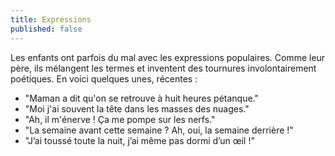 ```yaml
---
title: Expressions
published: false
---
```


Les enfants ont parfois du mal avec les expressions populaires. Comme leur père, ils mélangent les termes et inventent des tournures involontairement poétiques. En voici quelques unes, récentes :

* "Maman a dit qu'on se retrouve à huit heures pétanque."
* "Moi j'ai souvent la tête dans les masses des nuages."
* "Ah, il m'énerve ! Ça me pompe sur les nerfs."
* "La semaine avant cette semaine ? Ah, oui, la semaine derrière !"
* "J’ai toussé toute la nuit, j’ai même pas dormi d’un œil !"
